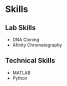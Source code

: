 # Skills

## Lab Skills
- DNA Cloning
- Afinity Chromatography
## Technical Skills
- MATLAB
- Python
